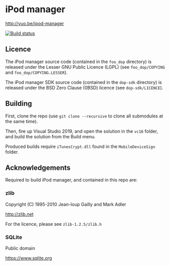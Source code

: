 # iPod manager

http://yuo.be/ipod-manager

[![Build status](https://reupen.visualstudio.com/Columns%20UI/_apis/build/status/reupen.ipod_manager?branchName=master)](https://reupen.visualstudio.com/Columns%20UI/_build/latest?definitionId=7&branchName=master)

## Licence

The iPod manager source code (contained in the `foo_dop` directory) is released under the Lesser GNU Public Licence (LGPL) (see `foo_dop/COPYING` and `foo_dop/COPYING.LESSER`).

The iPod manager SDK source code (contained in the `dop-sdk` directory) is released under the BSD Zero Clause (0BSD) licence (see `dop-sdk/LICENCE`).

## Building

First, clone the repo (use `git clone --recursive` to clone all submodules at the same time).

Then, fire up Visual Studio 2019, and open the solution in the `vc16` folder, and build the solution from the Build menu. 

Produced builds require `iTunesCrypt.dll` found in the `MobileDeviceSign` folder.

## Acknowledgements

Required to build iPod manager, and contained in this repo are:

### zlib

Copyright (C) 1995-2010 Jean-loup Gailly and Mark Adler

http://zlib.net

For the licence, please see `zlib-1.2.5/zlib.h`


### SQLite

Public domain

https://www.sqlite.org
